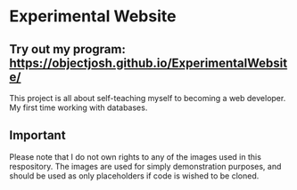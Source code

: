 # Experimental Website

Try out my program: https://objectjosh.github.io/ExperimentalWebsite/
------------------------------------------
This project is all about self-teaching myself to becoming a web developer. My first time working with databases.

Important
------------------------------------------
Please note that I do not own rights to any of the images used in this respository. The images are used for simply demonstration purposes, and should be used as only placeholders if code is wished to be cloned.
